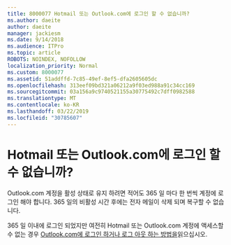 ```yaml
---
title: 8000077 Hotmail 또는 Outlook.com에 로그인 할 수 없습니까?
ms.author: daeite
author: daeite
manager: jackiesm
ms.date: 9/14/2018
ms.audience: ITPro
ms.topic: article
ROBOTS: NOINDEX, NOFOLLOW
localization_priority: Normal
ms.custom: 8000077
ms.assetid: 51addffd-7c85-49ef-8ef5-dfa2605605dc
ms.openlocfilehash: 313eef09bd321a06212a9f03ed988a91c34cc169
ms.sourcegitcommit: 03a156a9c9740521155a30775492c7dff0982588
ms.translationtype: MT
ms.contentlocale: ko-KR
ms.lasthandoff: 03/22/2019
ms.locfileid: "30785607"
---
```

# <a name="cant-sign-in-to-hotmail-or-outlookcom"></a>Hotmail 또는 Outlook.com에 로그인 할 수 없습니까?

Outlook.com 계정을 활성 상태로 유지 하려면 적어도 365 일 마다 한 번씩 계정에 로그인 해야 합니다. 365 일의 비활성 시간 후에는 전자 메일이 삭제 되며 복구할 수 없습니다.
  
365 일 이내에 로그인 되었지만 여전히 Hotmail 또는 Outlook.com 계정에 액세스할 수 없는 경우 [Outlook.com에 로그인 하거나 로그 아웃 하는 방법을](https://go.microsoft.com/fwlink/?linkid=2005840&amp;clcid=0x409)읽으십시오.
  

